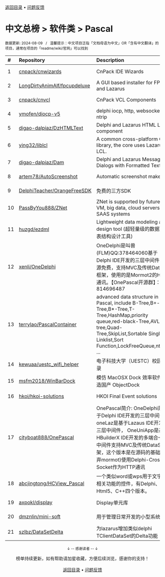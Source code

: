 <a href="https://github.com/GrowingGit/GitHub-Chinese-Top-Charts#github中文排行榜">返回目录</a> • <a href="/content/docs/feedback.md">问题反馈</a>

# 中文总榜 > 软件类 > Pascal
<sub>数据更新: 2024-08-09&nbsp;&nbsp;&nbsp;/&nbsp;&nbsp;&nbsp;温馨提示：中文项目泛指「文档母语为中文」OR「含有中文翻译」的项目，通常在项目的「readme/wiki/官网」可以找到</sub>

|#|Repository|Description|Stars|Updated|
|:-|:-|:-|:-|:-|
|1|[cnpack/cnwizards](https://github.com/cnpack/cnwizards)|CnPack IDE Wizards|570|2024-08-08|
|2|[LongDirtyAnimAlf/fpcupdeluxe](https://github.com/LongDirtyAnimAlf/fpcupdeluxe)|A GUI based installer for FPC and Lazarus|479|2024-07-19|
|3|[cnpack/cnvcl](https://github.com/cnpack/cnvcl)|CnPack VCL Components|333|2024-08-08|
|4|[ymofen/diocp-v5](https://github.com/ymofen/diocp-v5)|delphi iocp, http, websocket, ntrip|238|2024-02-22|
|5|[digao-dalpiaz/DzHTMLText](https://github.com/digao-dalpiaz/DzHTMLText)|Delphi and Lazarus HTML Label component|184|2024-03-28|
|6|[ying32/liblcl](https://github.com/ying32/liblcl)|A common cross-platform GUI library, the core uses Lazarus LCL.|135|2024-03-31|
|7|[digao-dalpiaz/Dam](https://github.com/digao-dalpiaz/Dam)|Delphi and Lazarus Message Dialogs with Formatted Text|134|2024-04-02|
|8|[artem78/AutoScreenshot](https://github.com/artem78/AutoScreenshot)|Automatic screenshot maker|114|2024-05-09|
|9|[DelphiTeacher/OrangeFreeSDK](https://github.com/DelphiTeacher/OrangeFreeSDK)|免费的三方SDK|54|2024-06-21|
|10|[PassByYou888/ZNet](https://github.com/PassByYou888/ZNet)|ZNet is supported by future P2P VM, big data, cloud servers, and SAAS systems|53|2024-08-08|
|11|[huzgd/ezdml](https://github.com/huzgd/ezdml)|Lightweight data modeling and design tool (超轻量级的数据建模表结构设计工具)|41|2024-07-13|
|12|[xenli/OneDelphi](https://github.com/xenli/OneDelphi)|OneDelphi是叫兽(FLM)QQ:378464060基于Delphi IDE开发的三层中间件，开源免费，支持MVC及传统DataSet框架，使用的是Mormot2的HTTP通讯。【OnePascal开源群】：814696487|38|2024-05-08|
|13|[terrylao/PascalContainer](https://github.com/terrylao/PascalContainer)|advanced data structure in Pascal, include  B-Tree,B+-Tree,B*-Tree,T-Tree,HashMap,priority queue,red-black-Tree,AVL-tree,Quad-Tree,SkipList,Sortable Single Linklist,Sort Function,LockFreeQueue,nth_ele ...|38|2024-06-25|
|14|[kewuaa/uestc_wifi_helper](https://github.com/kewuaa/uestc_wifi_helper)|电子科技大学（UESTC）校园网登录|19|2024-03-10|
|15|[msfm2018/WinBarDock](https://github.com/msfm2018/WinBarDock)|模仿 MacOSX Dock 效率软件   打造国产 ObjectDock|18|2024-07-28|
|16|[hkoi/hkoi-solutions](https://github.com/hkoi/hkoi-solutions)|HKOI Final Event solutions|12|2024-02-28|
|17|[cityboat888/OnePascal](https://github.com/cityboat888/OnePascal)|OnePascal简介: OneDelphi是基于Delphi IDE开发的三层中间件， oneLaz是基于Lazaus IDE开发的三层中间件， OneUniApp是基于HBuilderX IDE开发的多端合一app 中间件支持MVC及传统DataSet框架，这个版本是在源码的基础上(放弃mormot)使用Delphi-Cross-Socket作为HTTP通讯|5|2024-04-16|
|18|[abcjingtong/HCView_Pascal](https://github.com/abcjingtong/HCView_Pascal)|一个类似word或wps用于文字排版相关功能的控件，有Delphi、C#、Html5、C++四个版本。|5|2024-08-05|
|19|[axpokl/display](https://github.com/axpokl/display)|Display单元库|5|2024-06-28|
|20|[dmznlin/mini-soft](https://github.com/dmznlin/mini-soft)|用于管理日常开发的小型系统|4|2024-04-19|
|21|[szlbz/DataSetDelta](https://github.com/szlbz/DataSetDelta)|为lazarus增加类似delphi TClientDataSet的Delta功能|2|2024-07-06|

<div align="center">
    <p><sub>↓ -- 感谢读者 -- ↓</sub></p>
    榜单持续更新，如有帮助请加星收藏，方便后续浏览，感谢你的支持！
</div>

<br/>

<div align="center"><a href="https://github.com/GrowingGit/GitHub-Chinese-Top-Charts#github中文排行榜">返回目录</a> • <a href="/content/docs/feedback.md">问题反馈</a></div>
